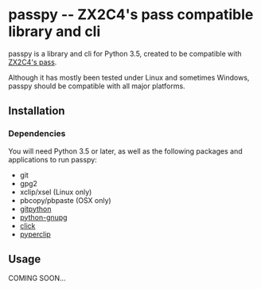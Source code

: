 # passpy --  ZX2C4's pass compatible library and cli

passpy is a library and cli for Python 3.5, created to be compatible
with [ZX2C4's pass](http://www.passwordstore.org/).

Although it has mostly been tested under Linux and sometimes Windows,
passpy should be compatible with all major platforms.

## Installation

### Dependencies

You will need Python 3.5 or later, as well as the following packages
and applications to run passpy:

- git
- gpg2
- xclip/xsel (Linux only)
- pbcopy/pbpaste (OSX only)
- [gitpython](https://github.com/gitpython-developers/GitPython)
- [python-gnupg](https://bitbucket.org/vinay.sajip/python-gnupg)
- [click](https://click.pocoo.org/)
- [pyperclip](https://github.com/asweigart/pyperclip)

## Usage

COMING SOON...
